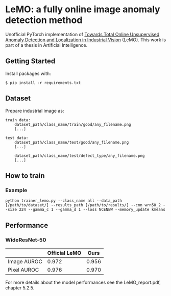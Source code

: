# LeMO: a fully online image anomaly detection method

Unofficial PyTorch implementation of [Towards Total Online Unsupervised Anomaly Detection and Localization in Industrial Vision](https://arxiv.org/abs/2305.15652) (LeMO).
This work is part of a thesis in Artificial Intelligence.

## Getting Started

Install packages with:

```
$ pip install -r requirements.txt
```

## Dataset 

Prepare industrial image as:

``` 
train data:
    dataset_path/class_name/train/good/any_filename.png
    [...]

test data:
    dataset_path/class_name/test/good/any_filename.png
    [...]

    dataset_path/class_name/test/defect_type/any_filename.png
    [...]
``` 

## How to train

### Example
```
python trainer_lemo.py --class_name all --data_path [/path/to/dataset/] --results_path [/path/to/results/] --cnn wrn50_2 --size 224 --gamma_c 1 --gamma_d 1 --loss NCENEW --memory_update kmeans
```

## Performance 
### WideResNet-50

|                |     Official LeMO     |      Ours      |
|----------------|-----------------------|----------------|
| Image AUROC    |           0.972       |      0.956     |
| Pixel AUROC    |           0.976       |      0.970     |

For more details about the model performances see the LeMO_report.pdf, chapter 5.2.5.

